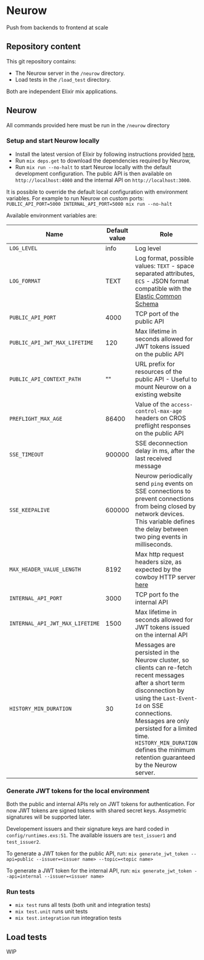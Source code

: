 # Neurow

Push from backends to frontend at scale


## Repository content
This git repository contains:
- The Neurow server in the `/neurow` directory.
- Load tests in the `/load_test` directory.

Both are independent Elixir mix applications.

## Neurow

All commands provided here must be run in the `/neurow` directory
 
### Setup and start Neurow locally

- Install the latest version of Elixir by following instructions provided [here](https://elixir-lang.org/install.html),
- Run `mix deps.get` to download the dependencies required by Neurow,
- Run `mix run --no-halt` to start Neurow locally with the default development configuration. The public API is then available on `http://localhost:4000` and the internal API on `http://localhost:3000`.

It is possible to override the default local configuration with environment variables. For example to run Neurow on custom ports: `PUBLIC_API_PORT=5000 INTERNAL_API_PORT=5000 mix run --no-halt `


Available environment variables are:

| Name | Default value | Role |
| --- | --- | --- | 
| `LOG_LEVEL` | info | Log level |
| `LOG_FORMAT` | TEXT | Log format, possible values: `TEXT` - space separated attributes, `ECS` - JSON format compatible with the [Elastic Common Schema](https://www.elastic.co/guide/en/ecs/current/index.html) | 
| `PUBLIC_API_PORT` | 4000 | TCP port of the public API |
| `PUBLIC_API_JWT_MAX_LIFETIME` | 120 | Max lifetime in seconds allowed for JWT tokens issued on the public API |
| `PUBLIC_API_CONTEXT_PATH` | "" | URL prefix for resources of the public API - Useful to mount Neurow on a existing website|
| `PREFLIGHT_MAX_AGE` | 86400 | Value of the `access-control-max-age` headers on CROS preflight responses on the public API |
| `SSE_TIMEOUT` | 900000 | SSE deconnection delay in ms, after the last received message
| `SSE_KEEPALIVE` | 600000 | Neurow periodically send `ping` events on SSE connections to prevent connections from being closed by network devices. This variable defines the delay between two ping events in milliseconds. |
| `MAX_HEADER_VALUE_LENGTH`| 8192 | Max http request headers size, as expected by the cowboy HTTP server [here](https://ninenines.eu/docs/en/cowboy/2.12/manual/cowboy_http/) |
| `INTERNAL_API_PORT` | 3000 | TCP port fo the internal API |
| `INTERNAL_API_JWT_MAX_LIFETIME` | 1500 | Max lifetime in seconds allowed for JWT tokens issued on the internal API |
| `HISTORY_MIN_DURATION` | 30 | Messages are persisted in the Neurow cluster, so clients can re-fetch recent messages after a short term disconnection by using the `Last-Event-Id` on SSE connections. Messages are only persisted for a limited time. `HISTORY_MIN_DURATION` defines the minimum retention guaranteed by the Neurow server.


### Generate JWT tokens for the local environment
Both the public and internal APIs rely on JWT tokens for authentication. For now JWT tokens are signed tokens with shared secret keys. Assymetric signatures will be supported later.

Developement issuers and their signature keys are hard coded in `config/runtimes.exs:51`. The available issuers are `test_issuer1` and `test_issuer2`. 

To generate a JWT token for the public API, run:
`mix generate_jwt_token --api=public --issuer=<issuer name> --topic=<topic name>`

To generate a JWT token for the internal API, run:
`mix generate_jwt_token --api=internal --issuer=<issuer name>`


### Run tests
- `mix test` runs all tests (both unit and integration tests)
- `mix test.unit` runs unit tests
- `mix test.integration` run integration tests

## Load tests
WIP
